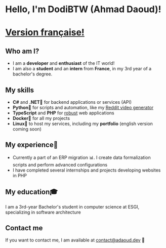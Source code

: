 # Hello, I'm DodiBTW (Ahmad Daoud)!
# [Version française!](https://github.com/DodiBTW/DodiBTW/blob/main/README.fr.md)
## Who am I?
- I am a **developer** and **enthusiast** of the IT world!
- I am also a **student** and an **intern** from **France**, in my 3rd year of a bachelor's degree.

## My skills
- **C#** and **.NET**🔧 for backend applications or services (API)
- **Python**🐍 for scripts and automation, like my [Reddit video generator](https://github.com/DodiBTW/reddit-video-generator/)
- **TypeScript** and **PHP** for <u>robust</u> web applications
- **Docker**🐳 for all my projects
- **Linux**🐧 to host my services, including my **portfolio** (english version coming soon)
## My experience💼
- Currently a part of an ERP migration 📊. I create data formalization scripts and perform advanced configurations 
- I have completed several internships and projects developing websites in PHP
## My education🎓
I am a 3rd-year Bachelor's student in computer science at ESGI, specializing in software architecture 

## Contact me
If you want to contact me, I am available at contact@adaoud.dev 📧
